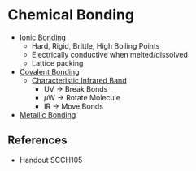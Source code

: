 # Chemical Bonding

* [Ionic Bonding](../../01%20-%20Concept/Chemistry/Physical%20Chemistry/Chemical%20Physics/Molecular%20Theory/Chemical%20Bonding/Ionic%20Bonding.md)
  * Hard, Rigid, Brittle, High Boiling Points
  * Electrically conductive when melted/dissolved
  * Lattice packing
* [Covalent Bonding](../../01%20-%20Concept/Chemistry/Physical%20Chemistry/Chemical%20Physics/Molecular%20Theory/Chemical%20Bonding/Covalent%20Bonding/Covalent%20Bonding.md)
  * [Characteristic Infrared Band](../../01%20-%20Concept/Chemistry/Physical%20Chemistry/Chemical%20Physics/Molecular%20Theory/Chemical%20Bonding/Covalent%20Bonding/Characteristic%20Infrared%20Band.md)
    * UV → Break Bonds
    * $\mu$W → Rotate Molecule
    * IR → Move Bonds
* [Metallic Bonding](../../01%20-%20Concept/Chemistry/Physical%20Chemistry/Chemical%20Physics/Molecular%20Theory/Chemical%20Bonding/Metallic%20Bonding.md)

## References

* Handout SCCH105
